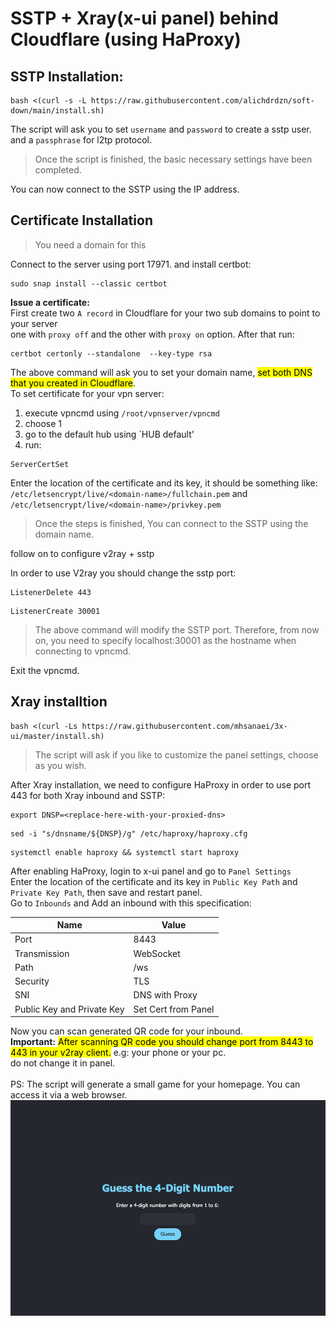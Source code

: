 # SSTP + Xray(x-ui panel) behind Cloudflare (using HaProxy)

SSTP Installation:
-------------------------------
```
bash <(curl -s -L https://raw.githubusercontent.com/alichdrdzn/soft-down/main/install.sh)
```
The script will ask you to set `username` and `password` to create a sstp user. and a `passphrase` for l2tp protocol.

>Once the script is finished, the basic necessary settings have been completed. 

You can now connect to the SSTP using the IP address.

Certificate Installation
-------------------------------
>You need a domain for this

Connect to the server using port 17971. and install certbot:
```
sudo snap install --classic certbot
```
**Issue a certificate:** \
First create two `A record` in Cloudflare for your two sub domains to point to your server \
one with `proxy off` and the other with `proxy on` option. After that run:
```
certbot certonly --standalone  --key-type rsa
```
The above command will ask you to set your domain name, <mark>set both DNS that you created in Cloudflare</mark>. \
To set certificate for your vpn server: 
1. execute vpncmd using `/root/vpnserver/vpncmd`
2. choose 1
3. go to the default hub using `HUB default'
4. run:
```
ServerCertSet
```
Enter the location of the certificate and its key, it should be something like: \
`/etc/letsencrypt/live/<domain-name>/fullchain.pem` and `/etc/letsencrypt/live/<domain-name>/privkey.pem` 
>Once the steps is finished, You can connect to the SSTP using the domain name. 

follow on to configure v2ray + sstp

In order to use V2ray you should change the sstp port:
```
ListenerDelete 443
```
```
ListenerCreate 30001
```
>The above command will modify the SSTP port. Therefore, from now on, you need to specify localhost:30001 as the hostname when connecting to vpncmd.

Exit the vpncmd.

Xray installtion
-------------------------------
```
bash <(curl -Ls https://raw.githubusercontent.com/mhsanaei/3x-ui/master/install.sh)
```
>The script will ask if you like to customize the panel settings, choose as you wish.

After Xray installation, we need to configure HaProxy in order to use port 443 for both Xray inbound and SSTP:
```
export DNSP=<replace-here-with-your-proxied-dns>
```
```
sed -i "s/dnsname/${DNSP}/g" /etc/haproxy/haproxy.cfg
```
```
systemctl enable haproxy && systemctl start haproxy
```
After enabling HaProxy, login to x-ui panel and go to `Panel Settings` \
Enter the location of the certificate and its key in `Public Key Path` and `Private Key Path`, then save and restart panel. \
Go to `Inbounds` and Add an inbound with this specification:

| Name         | Value |
| ---    | ---   |
| Port         |  8443   |
| Transmission | WebSocket   |
| Path         |  /ws   |
| Security     | TLS   |
| SNI          | DNS with Proxy   |
| Public Key and Private Key    | Set Cert from Panel   |

Now you can scan generated QR code for your inbound. \
**Important:** <mark>After scanning QR code you should change port from 8443 to 443 in your v2ray client.</mark> e.g: your phone or your pc. \
do not change it in panel.
<br><br>
PS: The script will generate a small game for your homepage. You can access it via a web browser.
![1](./web.png)
